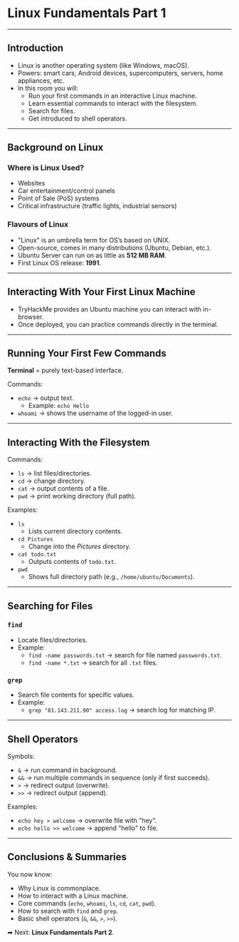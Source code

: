 # Linux Fundamentals Part 1

---

## Introduction
- Linux is another operating system (like Windows, macOS).
- Powers: smart cars, Android devices, supercomputers, servers, home appliances, etc.
- In this room you will:
  - Run your first commands in an interactive Linux machine.
  - Learn essential commands to interact with the filesystem.
  - Search for files.
  - Get introduced to shell operators.

---

## Background on Linux
### Where is Linux Used?
- Websites  
- Car entertainment/control panels  
- Point of Sale (PoS) systems  
- Critical infrastructure (traffic lights, industrial sensors)

### Flavours of Linux
- "Linux" is an umbrella term for OS’s based on UNIX.  
- Open-source, comes in many distributions (Ubuntu, Debian, etc.).  
- Ubuntu Server can run on as little as **512 MB RAM**.  
- First Linux OS release: **1991**.  

---

## Interacting With Your First Linux Machine
- TryHackMe provides an Ubuntu machine you can interact with in-browser.  
- Once deployed, you can practice commands directly in the terminal.  

---

## Running Your First Few Commands
**Terminal** = purely text-based interface.  

Commands:
- `echo` → output text.  
  - Example: `echo Hello`  
- `whoami` → shows the username of the logged-in user.  

---

## Interacting With the Filesystem
Commands:
- `ls` → list files/directories.  
- `cd` → change directory.  
- `cat` → output contents of a file.  
- `pwd` → print working directory (full path).  

Examples:
- `ls`  
  - Lists current directory contents.  
- `cd Pictures`  
  - Change into the *Pictures* directory.  
- `cat todo.txt`  
  - Outputs contents of `todo.txt`.  
- `pwd`  
  - Shows full directory path (e.g., `/home/ubuntu/Documents`).  

---

## Searching for Files
### `find`
- Locate files/directories.  
- Example:  
  - `find -name passwords.txt` → search for file named `passwords.txt`.  
  - `find -name *.txt` → search for all `.txt` files.  

### `grep`
- Search file contents for specific values.  
- Example:  
  - `grep "81.143.211.90" access.log` → search log for matching IP.  

---

## Shell Operators
Symbols:
- `&` → run command in background.  
- `&&` → run multiple commands in sequence (only if first succeeds).  
- `>` → redirect output (overwrite).  
- `>>` → redirect output (append).  

Examples:
- `echo hey > welcome` → overwrite file with "hey".  
- `echo hello >> welcome` → append "hello" to file.  

---

## Conclusions & Summaries
You now know:
- Why Linux is commonplace.  
- How to interact with a Linux machine.  
- Core commands (`echo`, `whoami`, `ls`, `cd`, `cat`, `pwd`).  
- How to search with `find` and `grep`.  
- Basic shell operators (`&`, `&&`, `>`, `>>`).  

➡ Next: **Linux Fundamentals Part 2**.

